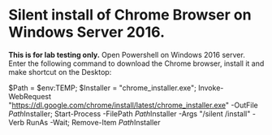 # Silent install of Chrome Browser on Windows Server 2016. #

**This is for lab testing only.**
Open Powershell on Windows 2016 server.
Enter the following command to download the Chrome browser, install it and make shortcut on the Desktop:

$Path = $env:TEMP; $Installer = "chrome_installer.exe"; Invoke-WebRequest "https://dl.google.com/chrome/install/latest/chrome_installer.exe" -OutFile $Path$Installer; Start-Process -FilePath $Path$Installer -Args "/silent /install" -Verb RunAs -Wait; Remove-Item $Path$Installer

